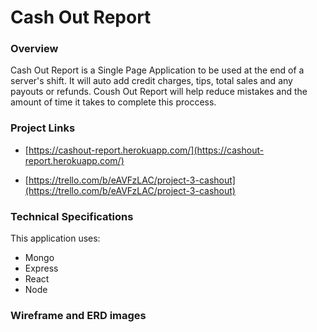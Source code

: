 # Cash Out Report

### Overview
Cash Out Report is a Single Page Application to be used at the end of a server's shift. It will auto add credit charges, tips, total sales and any payouts or refunds. Coush Out Report will help reduce mistakes and the amount of time it takes to complete this proccess.

### Project Links

- [https://cashout-report.herokuapp.com/](https://cashout-report.herokuapp.com/)

- [https://trello.com/b/eAVFzLAC/project-3-cashout](https://trello.com/b/eAVFzLAC/project-3-cashout)

### Technical Specifications

This application uses:

- Mongo
- Express
- React
- Node


### Wireframe and ERD images
